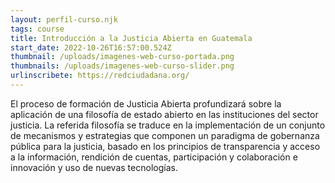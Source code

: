 ```yaml
---
layout: perfil-curso.njk
tags: course
title: Introducción a la Justicia Abierta en Guatemala
start_date: 2022-10-26T16:57:00.524Z
thumbnail: /uploads/imagenes-web-curso-portada.png
thumbnails: /uploads/imagenes-web-curso-slider.png
urlinscribete: https://redciudadana.org/
---
```

El proceso de formación de Justicia Abierta profundizará sobre la aplicación de una filosofía de estado abierto en las instituciones del sector justicia. La referida filosofía se traduce en la implementación de un conjunto de mecanismos y estrategias que componen un paradigma de gobernanza pública para la justicia, basado en los principios de transparencia y acceso a la información, rendición de cuentas, participación y colaboración e innovación y uso de nuevas tecnologías.